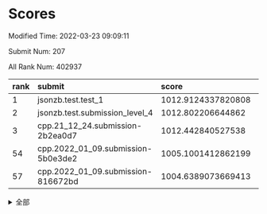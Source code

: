 # Scores

Modified Time: 2022-03-23 09:09:11

Submit Num: 207

All Rank Num: 402937

| rank |               submit               |       score        |       sigma        | pk_num |
| :--- | :--------------------------------- | :----------------- | :----------------- | :----- |
| 1    | jsonzb.test.test_1                 | 1012.9124337820808 | 0.8131187300850332 | 7785   |
| 2    | jsonzb.test.submission_level_4     | 1012.802206644862  | 0.7989332670945639 | 7790   |
| 3    | cpp.21_12_24.submission-2b2ea0d7   | 1012.442840527538  | 0.7969876580424422 | 7786   |
| 54   | cpp.2022_01_09.submission-5b0e3de2 | 1005.1001412862199 | 0.724822207794791  | 7792   |
| 57   | cpp.2022_01_09.submission-816672bd | 1004.6389073669413 | 0.7186987969386344 | 7788   |


<details>
<summary>全部</summary>

| rank |                 submit                 |       score        |       sigma        | pk_num |
| :--- | :------------------------------------- | :----------------- | :----------------- | :----- |
| 1    | jsonzb.test.test_1                     | 1012.9124337820808 | 0.8131187300850332 | 7785   |
| 2    | jsonzb.test.submission_level_4         | 1012.802206644862  | 0.7989332670945639 | 7790   |
| 3    | cpp.21_12_24.submission-2b2ea0d7       | 1012.442840527538  | 0.7969876580424422 | 7786   |
| 4    | gobigger.level_3.submission_level_3_4  | 1011.4792872173438 | 0.7643122939085594 | 7785   |
| 5    | gobigger.level_3.submission_level_3_30 | 1011.168890398421  | 0.7613573260342333 | 7788   |
| 6    | gobigger.level_3.submission_level_3_36 | 1010.8971094126241 | 0.755785727892604  | 7785   |
| 7    | gobigger.level_3.submission_level_3_0  | 1010.861378716574  | 0.7739198340033877 | 7786   |
| 8    | gobigger.level_3.submission_level_3_42 | 1010.7967705654229 | 0.7479967627477917 | 7779   |
| 9    | gobigger.level_3.submission_level_3_16 | 1010.7935371498891 | 0.7572303226376358 | 7781   |
| 10   | gobigger.level_3.submission_level_3_19 | 1010.7058042444079 | 0.76296184551445   | 7781   |
| 11   | gobigger.level_3.submission_level_3_25 | 1010.6835573326174 | 0.7725236603340553 | 7791   |
| 12   | gobigger.level_3.submission_level_3_9  | 1010.6049204476833 | 0.7729953003912504 | 7784   |
| 13   | gobigger.level_3.submission_level_3_27 | 1010.5714483775337 | 0.7383767668395919 | 7780   |
| 14   | gobigger.level_3.submission_level_3_37 | 1010.41089428091   | 0.7847920622998363 | 7790   |
| 15   | gobigger.level_3.submission_level_3_34 | 1010.3711025103354 | 0.7481757369079353 | 7785   |
| 16   | gobigger.level_3.submission_level_3_1  | 1010.353691385774  | 0.7442233076819544 | 7783   |
| 17   | gobigger.level_3.submission_level_3_23 | 1010.337140272206  | 0.7296285832579102 | 7786   |
| 18   | gobigger.level_3.submission_level_3_32 | 1010.3215561114198 | 0.7555259827485709 | 7782   |
| 19   | gobigger.level_3.submission_level_3_5  | 1010.2172071861589 | 0.7630486746151771 | 7788   |
| 20   | gobigger.level_3.submission_level_3_45 | 1010.2167525755472 | 0.7538923600405489 | 7783   |
| 21   | gobigger.level_3.submission_level_3_43 | 1010.2088752408931 | 0.7790260452839082 | 7791   |
| 22   | gobigger.level_3.submission_level_3_24 | 1010.1871668721122 | 0.7580261990636088 | 7787   |
| 23   | gobigger.level_3.submission_level_3_29 | 1010.169583630331  | 0.7459942101205326 | 7790   |
| 24   | gobigger.level_3.submission_level_3_49 | 1010.1454721133567 | 0.7469598163715359 | 7786   |
| 25   | gobigger.level_3.submission_level_3_35 | 1010.1338395792844 | 0.7450697389207717 | 7783   |
| 26   | gobigger.level_3.submission_level_3_3  | 1010.1062507911762 | 0.7606206287888008 | 7785   |
| 27   | gobigger.level_3.submission_level_3_10 | 1010.0158765651903 | 0.7554087524862679 | 7786   |
| 28   | gobigger.level_3.submission_level_3_20 | 1009.9128877310534 | 0.7569275652714378 | 7783   |
| 29   | gobigger.level_3.submission_level_3_15 | 1009.8798021554956 | 0.7550465974665316 | 7790   |
| 30   | gobigger.level_3.submission_level_3_39 | 1009.8647262171827 | 0.7645006081152332 | 7786   |
| 31   | gobigger.level_3.submission_level_3_33 | 1009.8477508918737 | 0.7675116720749217 | 7789   |
| 32   | gobigger.level_3.submission_level_3_11 | 1009.8346652584777 | 0.7822787979243633 | 7777   |
| 33   | gobigger.level_3.submission_level_3_40 | 1009.8066057961726 | 0.7598350672185654 | 7790   |
| 34   | gobigger.level_3.submission_level_3_46 | 1009.798838809963  | 0.7658521508698931 | 7790   |
| 35   | gobigger.level_3.submission_level_3_21 | 1009.7644983113828 | 0.7489534552406825 | 7785   |
| 36   | gobigger.level_3.submission_level_3_12 | 1009.7388441990134 | 0.7496716544653006 | 7790   |
| 37   | gobigger.level_3.submission_level_3_6  | 1009.7203071827289 | 0.7486394577961256 | 7788   |
| 38   | gobigger.level_3.submission_level_3_14 | 1009.7002079095529 | 0.7396585622476493 | 7782   |
| 39   | gobigger.level_3.submission_level_3_28 | 1009.6567484034365 | 0.7394722483133346 | 7789   |
| 40   | gobigger.level_3.submission_level_3_41 | 1009.6378706462168 | 0.7424129385036704 | 7784   |
| 41   | gobigger.level_3.submission_level_3_38 | 1009.6000023807491 | 0.7260492225760212 | 7788   |
| 42   | gobigger.level_3.submission_level_3_44 | 1009.5787400437769 | 0.7673230105799316 | 7788   |
| 43   | gobigger.level_3.submission_level_3_22 | 1009.5595103156899 | 0.7576399598816012 | 7783   |
| 44   | gobigger.level_3.submission_level_3_26 | 1009.4399665946104 | 0.7409210108719549 | 7787   |
| 45   | gobigger.level_3.submission_level_3_31 | 1009.3843288341886 | 0.7410084314432067 | 7793   |
| 46   | gobigger.level_3.submission_level_3_48 | 1009.3831997035677 | 0.7572649824499269 | 7789   |
| 47   | gobigger.level_3.submission_level_3_7  | 1009.2850807949495 | 0.7582183822729014 | 7787   |
| 48   | gobigger.level_3.submission_level_3_17 | 1009.1226021356485 | 0.7391292386716702 | 7789   |
| 49   | gobigger.level_3.submission_level_3_47 | 1009.0535463092989 | 0.7404100849257286 | 7788   |
| 50   | gobigger.level_3.submission_level_3_2  | 1009.0327944751807 | 0.7410460124958869 | 7787   |
| 51   | gobigger.level_3.submission_level_3_8  | 1009.0312164156903 | 0.7740127744908275 | 7786   |
| 52   | gobigger.level_3.submission_level_3_13 | 1008.9496577729179 | 0.766361097025617  | 7785   |
| 53   | gobigger.level_3.submission_level_3_18 | 1008.9494691721854 | 0.755583500054448  | 7785   |
| 54   | cpp.2022_01_09.submission-5b0e3de2     | 1005.1001412862199 | 0.724822207794791  | 7792   |
| 55   | gobigger.level_1.submission_level_1_19 | 1004.7737886181754 | 0.7191366526155866 | 7789   |
| 56   | gobigger.level_1.submission_level_1_30 | 1004.7043347617154 | 0.7245515050995676 | 7786   |
| 57   | cpp.2022_01_09.submission-816672bd     | 1004.6389073669413 | 0.7186987969386344 | 7788   |
| 58   | gobigger.level_1.submission_level_1_26 | 1004.5002761011598 | 0.7187118748320707 | 7785   |
| 59   | gobigger.level_1.submission_level_1_44 | 1004.3707984108337 | 0.7293601246004117 | 7790   |
| 60   | gobigger.level_1.submission_level_1_35 | 1004.3552321300369 | 0.7263222010868322 | 7786   |
| 61   | gobigger.level_1.submission_level_1_42 | 1004.1562820968734 | 0.719914803255802  | 7782   |
| 62   | gobigger.level_1.submission_level_1_41 | 1004.1041147399534 | 0.712540140205983  | 7785   |
| 63   | gobigger.level_1.submission_level_1_4  | 1004.0691281043537 | 0.7039140215374997 | 7786   |
| 64   | gobigger.level_1.submission_level_1_0  | 1003.9888093947269 | 0.7244206864981063 | 7784   |
| 65   | gobigger.level_1.submission_level_1_12 | 1003.9578310281581 | 0.7335390688392145 | 7786   |
| 66   | gobigger.level_1.submission_level_1_38 | 1003.9056857407475 | 0.7205803112024679 | 7785   |
| 67   | gobigger.level_1.submission_level_1_34 | 1003.9022700014856 | 0.7247280414957964 | 7786   |
| 68   | gobigger.level_1.submission_level_1_43 | 1003.8977378799898 | 0.7221102352454585 | 7789   |
| 69   | gobigger.level_1.submission_level_1_1  | 1003.8042886330387 | 0.7126449272925895 | 7785   |
| 70   | gobigger.level_1.submission_level_1_45 | 1003.76265991881   | 0.7063591934288511 | 7788   |
| 71   | gobigger.level_1.submission_level_1_3  | 1003.6862135278498 | 0.7067295254307696 | 7786   |
| 72   | gobigger.level_1.submission_level_1_7  | 1003.6717274489422 | 0.7246833618819447 | 7788   |
| 73   | gobigger.level_1.submission_level_1_40 | 1003.6014346559442 | 0.7106514456015527 | 7782   |
| 74   | gobigger.level_1.submission_level_1_23 | 1003.4582282545132 | 0.7107738754937528 | 7784   |
| 75   | gobigger.level_1.submission_level_1_29 | 1003.4342507433278 | 0.7192590039226175 | 7792   |
| 76   | gobigger.level_1.submission_level_1_9  | 1003.4144551761235 | 0.7021993789643213 | 7789   |
| 77   | gobigger.level_1.submission_level_1_33 | 1003.2994172774935 | 0.7059785623661127 | 7785   |
| 78   | gobigger.level_1.submission_level_1_5  | 1003.2905997493973 | 0.7134303769198612 | 7785   |
| 79   | gobigger.level_1.submission_level_1_37 | 1003.263701615924  | 0.7174588673096529 | 7788   |
| 80   | gobigger.level_1.submission_level_1_18 | 1003.1714756110773 | 0.7177659482439436 | 7788   |
| 81   | gobigger.level_1.submission_level_1_20 | 1003.114187497667  | 0.7175458764224513 | 7786   |
| 82   | gobigger.level_1.submission_level_1_14 | 1003.0998164297952 | 0.7098261238445394 | 7785   |
| 83   | gobigger.level_1.submission_level_1_2  | 1003.0937573275885 | 0.7118800051105968 | 7790   |
| 84   | gobigger.level_1.submission_level_1_47 | 1003.0820147289738 | 0.7259733614443755 | 7786   |
| 85   | gobigger.level_1.submission_level_1_39 | 1003.0138102632534 | 0.7186844145132201 | 7786   |
| 86   | gobigger.level_1.submission_level_1_27 | 1003.0089131290125 | 0.7234788725789869 | 7791   |
| 87   | gobigger.level_1.submission_level_1_13 | 1002.8863953028604 | 0.7159855743454357 | 7783   |
| 88   | gobigger.level_1.submission_level_1_11 | 1002.8643604688059 | 0.7141976806392265 | 7790   |
| 89   | gobigger.level_1.submission_level_1_48 | 1002.8585996098547 | 0.709818102482936  | 7789   |
| 90   | gobigger.level_1.submission_level_1_49 | 1002.8567846790087 | 0.7117560450623287 | 7790   |
| 91   | gobigger.level_1.submission_level_1_22 | 1002.8455662072186 | 0.7299157092621422 | 7787   |
| 92   | gobigger.level_1.submission_level_1_8  | 1002.8133483758329 | 0.7058714263320541 | 7781   |
| 93   | gobigger.level_1.submission_level_1_28 | 1002.8047483596816 | 0.7136819314171113 | 7787   |
| 94   | gobigger.level_1.submission_level_1_32 | 1002.8017998459147 | 0.7148222371612802 | 7786   |
| 95   | gobigger.level_1.submission_level_1_15 | 1002.721091382273  | 0.7250520996106125 | 7787   |
| 96   | gobigger.level_1.submission_level_1_25 | 1002.6790904344173 | 0.7133585523761626 | 7790   |
| 97   | gobigger.level_1.submission_level_1_31 | 1002.6761247324047 | 0.7118881800511366 | 7785   |
| 98   | gobigger.level_1.submission_level_1_17 | 1002.6287079933941 | 0.7077411483903359 | 7789   |
| 99   | gobigger.level_1.submission_level_1_24 | 1002.5457919185159 | 0.7076443492585145 | 7784   |
| 100  | gobigger.level_1.submission_level_1_36 | 1002.5234058750731 | 0.7176684112400956 | 7787   |
| 101  | gobigger.level_1.submission_level_1_10 | 1002.472350830359  | 0.7163553893017168 | 7787   |
| 102  | gobigger.level_1.submission_level_1_6  | 1002.3109715022903 | 0.7067150114577786 | 7784   |
| 103  | gobigger.level_1.submission_level_1_16 | 1002.2424084715806 | 0.7131311741035865 | 7786   |
| 104  | gobigger.level_1.submission_level_1_21 | 1002.12252829384   | 0.7174745557705018 | 7787   |
| 105  | gobigger.level_1.submission_level_1_46 | 1001.5949137282134 | 0.7085979105297016 | 7785   |
| 106  | gobigger.random.submission_random_15   | 997.472921873119   | 0.7205515440804333 | 7779   |
| 107  | gobigger.random.submission_random_20   | 996.9237791733511  | 0.7137033783176078 | 7785   |
| 108  | gobigger.random.submission_random_28   | 996.8788280391047  | 0.7174180899725021 | 7787   |
| 109  | gobigger.random.submission_random_45   | 996.8696024990577  | 0.7058452835197938 | 7790   |
| 110  | gobigger.random.submission_random_19   | 996.8534605293421  | 0.7171062190022001 | 7789   |
| 111  | gobigger.random.submission_random_32   | 996.8270345371644  | 0.7168772423557908 | 7784   |
| 112  | gobigger.random.submission_random_27   | 996.7820529772895  | 0.7270731887584524 | 7788   |
| 113  | gobigger.random.submission_random_21   | 996.6919673585668  | 0.7190035097893468 | 7779   |
| 114  | gobigger.random.submission_random_6    | 996.655279721139   | 0.7151665458817356 | 7786   |
| 115  | gobigger.random.submission_random_2    | 996.6104823438903  | 0.7244841523824813 | 7783   |
| 116  | gobigger.random.submission_random_41   | 996.5657606850211  | 0.713703108134381  | 7787   |
| 117  | gobigger.random.submission_random_3    | 996.5615492164576  | 0.7109138213321343 | 7788   |
| 118  | gobigger.random.submission_random_36   | 996.5533747460681  | 0.7140607540829239 | 7783   |
| 119  | gobigger.random.submission_random_47   | 996.4824376007797  | 0.687985227423544  | 7787   |
| 120  | gobigger.random.submission_random_29   | 996.4710322245359  | 0.709851032572278  | 7789   |
| 121  | gobigger.random.submission_random_26   | 996.4669575313571  | 0.7150458839894148 | 7785   |
| 122  | gobigger.random.submission_random_23   | 996.451864787352   | 0.7083546409825833 | 7788   |
| 123  | gobigger.random.submission_random_22   | 996.4082222724301  | 0.71070274119579   | 7782   |
| 124  | gobigger.random.submission_random_9    | 996.3979860981257  | 0.7098152884515899 | 7787   |
| 125  | gobigger.random.submission_random_24   | 996.3383379636346  | 0.7083968957711102 | 7785   |
| 126  | gobigger.random.submission_random_0    | 996.2585757792838  | 0.7077408146944075 | 7786   |
| 127  | gobigger.random.submission_random_11   | 996.2468295536522  | 0.7201735160169173 | 7784   |
| 128  | gobigger.random.submission_random_33   | 996.237278523893   | 0.6992192314498837 | 7785   |
| 129  | gobigger.random.submission_random_7    | 996.1916441583929  | 0.7120340576487771 | 7783   |
| 130  | gobigger.random.submission_random_17   | 996.1861336708556  | 0.7055903262113193 | 7791   |
| 131  | gobigger.random.submission_random_42   | 996.1259832661527  | 0.7078828865058913 | 7786   |
| 132  | gobigger.random.submission_random_5    | 996.0817132296787  | 0.7075184272790164 | 7787   |
| 133  | gobigger.random.submission_random_40   | 995.9965593750793  | 0.71443930128933   | 7791   |
| 134  | gobigger.random.submission_random_43   | 995.9896758874596  | 0.7160113987292114 | 7787   |
| 135  | gobigger.random.submission_random_12   | 995.9643775008013  | 0.716446660149668  | 7786   |
| 136  | gobigger.random.submission_random_25   | 995.9408969229326  | 0.6899176286659842 | 7782   |
| 137  | gobigger.random.submission_random_31   | 995.9194800823179  | 0.6983851301763574 | 7780   |
| 138  | gobigger.random.submission_random_8    | 995.8238537325439  | 0.7298589165109949 | 7783   |
| 139  | gobigger.random.submission_random_1    | 995.8129081503326  | 0.7000772115218253 | 7787   |
| 140  | gobigger.random.submission_random_13   | 995.7872904783821  | 0.7081576979752146 | 7787   |
| 141  | gobigger.random.submission_random_48   | 995.7643481183104  | 0.7259799632718951 | 7788   |
| 142  | gobigger.random.submission_random_16   | 995.6452440487762  | 0.725951422111228  | 7790   |
| 143  | gobigger.random.submission_random_4    | 995.6392119430477  | 0.7150240625922533 | 7790   |
| 144  | gobigger.random.submission_random_49   | 995.5963404356869  | 0.7065651670417828 | 7788   |
| 145  | gobigger.random.submission_random_37   | 995.5887811522572  | 0.7122538250827134 | 7786   |
| 146  | gobigger.random.submission_random_35   | 995.5743379983711  | 0.7280172427751493 | 7784   |
| 147  | gobigger.random.submission_random_14   | 995.4855465263549  | 0.7060215035539529 | 7788   |
| 148  | gobigger.random.submission_random_44   | 995.4708468703196  | 0.7061420236111848 | 7788   |
| 149  | gobigger.random.submission_random_38   | 995.4699378015914  | 0.7032917214531094 | 7783   |
| 150  | gobigger.random.submission_random_18   | 995.4518720807048  | 0.7151028053320461 | 7785   |
| 151  | gobigger.random.submission_random_34   | 995.2740330725746  | 0.7167393302857754 | 7785   |
| 152  | gobigger.random.submission_random_10   | 995.1512627418067  | 0.7125643233958562 | 7783   |
| 153  | gobigger.random.submission_random_39   | 994.9238471980301  | 0.7012517000346463 | 7781   |
| 154  | gobigger.random.submission_random_30   | 994.4679521199896  | 0.7207939593502379 | 7788   |
| 155  | gobigger.random.submission_random_46   | 994.4601407968389  | 0.7180986205414962 | 7790   |
| 156  | gobigger.level_2.submission_level_2_41 | 993.9944643444262  | 0.742448351728265  | 7791   |
| 157  | gobigger.level_2.submission_level_2_0  | 993.6277082170315  | 0.7229972677164478 | 7785   |
| 158  | gobigger.level_2.submission_level_2_2  | 993.497597101446   | 0.7241418853256686 | 7789   |
| 159  | gobigger.level_2.submission_level_2_35 | 993.4153766169175  | 0.7257275545530558 | 7788   |
| 160  | gobigger.level_2.submission_level_2_44 | 993.4143514178054  | 0.728191687602192  | 7779   |
| 161  | gobigger.level_2.submission_level_2_3  | 993.4111696455914  | 0.7286881479382559 | 7787   |
| 162  | gobigger.level_2.submission_level_2_12 | 993.3904988336092  | 0.7241544274079379 | 7788   |
| 163  | gobigger.level_2.submission_level_2_38 | 993.3532084975487  | 0.7191375432136499 | 7791   |
| 164  | gobigger.level_2.submission_level_2_23 | 993.0505398298623  | 0.7311098202417    | 7782   |
| 165  | gobigger.level_2.submission_level_2_27 | 993.046869456982   | 0.7316576684334496 | 7783   |
| 166  | gobigger.level_2.submission_level_2_7  | 992.8947135333835  | 0.745714441946443  | 7782   |
| 167  | gobigger.level_2.submission_level_2_33 | 992.7936614975821  | 0.7379499561571508 | 7787   |
| 168  | gobigger.level_2.submission_level_2_13 | 992.7910745402105  | 0.7555467665393834 | 7790   |
| 169  | gobigger.level_2.submission_level_2_14 | 992.7901710527469  | 0.7340999275614292 | 7788   |
| 170  | gobigger.level_2.submission_level_2_49 | 992.7792516443182  | 0.7549560158507098 | 7788   |
| 171  | gobigger.level_2.submission_level_2_19 | 992.7770519027138  | 0.7328519022838442 | 7788   |
| 172  | gobigger.level_2.submission_level_2_32 | 992.7152175868059  | 0.7371542185889824 | 7789   |
| 173  | gobigger.level_2.submission_level_2_21 | 992.6115255180816  | 0.742677051542916  | 7783   |
| 174  | gobigger.level_2.submission_level_2_10 | 992.5732715208246  | 0.733478302073049  | 7785   |
| 175  | gobigger.level_2.submission_level_2_4  | 992.3474146058992  | 0.7365328494145865 | 7786   |
| 176  | gobigger.level_2.submission_level_2_16 | 992.3339914802424  | 0.7511415630665784 | 7782   |
| 177  | gobigger.level_2.submission_level_2_20 | 992.180487778274   | 0.7387865038477933 | 7781   |
| 178  | gobigger.level_2.submission_level_2_25 | 992.131115780763   | 0.7497077876358023 | 7787   |
| 179  | gobigger.level_2.submission_level_2_36 | 992.0978354734452  | 0.7491184679431575 | 7789   |
| 180  | gobigger.level_2.submission_level_2_18 | 992.0686059832926  | 0.74546555721219   | 7788   |
| 181  | gobigger.level_2.submission_level_2_45 | 992.0612073671994  | 0.7398383139334574 | 7786   |
| 182  | gobigger.level_2.submission_level_2_1  | 992.0363862838411  | 0.748054206318896  | 7789   |
| 183  | gobigger.level_2.submission_level_2_28 | 991.9357870077682  | 0.7519544723515617 | 7785   |
| 184  | gobigger.level_2.submission_level_2_15 | 991.9136591349525  | 0.7513596817531089 | 7787   |
| 185  | gobigger.level_2.submission_level_2_22 | 991.8967476154305  | 0.7410152243696958 | 7791   |
| 186  | gobigger.level_2.submission_level_2_31 | 991.8292620354399  | 0.7299274458625629 | 7787   |
| 187  | gobigger.level_2.submission_level_2_26 | 991.7810360672877  | 0.7270730735611752 | 7784   |
| 188  | gobigger.level_2.submission_level_2_42 | 991.5564539971734  | 0.7446029578315523 | 7784   |
| 189  | gobigger.level_2.submission_level_2_47 | 991.5365451983923  | 0.7597531938493447 | 7786   |
| 190  | gobigger.level_2.submission_level_2_46 | 991.519999710524   | 0.7513137804464513 | 7788   |
| 191  | gobigger.level_2.submission_level_2_9  | 991.488475181849   | 0.7384117126812304 | 7784   |
| 192  | gobigger.level_2.submission_level_2_48 | 991.4295460351543  | 0.7442374148808525 | 7789   |
| 193  | gobigger.level_2.submission_level_2_30 | 991.3895329698995  | 0.7493660608082457 | 7788   |
| 194  | gobigger.level_2.submission_level_2_24 | 991.2257228508354  | 0.7624195282353899 | 7778   |
| 195  | gobigger.level_2.submission_level_2_8  | 990.9613964187738  | 0.7689660005385456 | 7785   |
| 196  | gobigger.level_2.submission_level_2_11 | 990.9596282487394  | 0.7649900167472505 | 7782   |
| 197  | gobigger.level_2.submission_level_2_6  | 990.9158506121968  | 0.7495117301366555 | 7783   |
| 198  | gobigger.level_2.submission_level_2_29 | 990.9130538587705  | 0.755792905742558  | 7778   |
| 199  | gobigger.level_2.submission_level_2_5  | 990.8778686374163  | 0.748453190918144  | 7792   |
| 200  | gobigger.level_2.submission_level_2_17 | 990.7252317429574  | 0.7464288184142388 | 7787   |
| 201  | gobigger.level_2.submission_level_2_39 | 990.3942417152051  | 0.7600309435164635 | 7792   |
| 202  | gobigger.level_2.submission_level_2_37 | 990.3733759517153  | 0.7435713942003435 | 7789   |
| 203  | gobigger.level_2.submission_level_2_34 | 990.1161348724286  | 0.7646268355987527 | 7785   |
| 204  | gobigger.level_2.submission_level_2_43 | 989.8639078577597  | 0.7656245448690102 | 7786   |
| 205  | gobigger.level_2.submission_level_2_40 | 989.8391090158497  | 0.7612958272528342 | 7791   |
| 206  | gobigger.none.submission_none_0        | 978.2064180389701  | 1.207164108017702  | 7787   |
| 207  | gobigger.none.submission_none_1        | 976.4195574418414  | 1.4352449935216736 | 7788   |

</details>